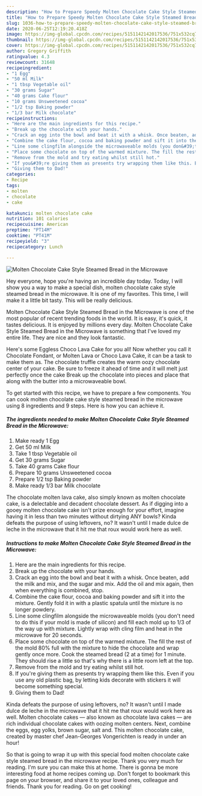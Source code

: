 ```yaml
---
description: "How to Prepare Speedy Molten Chocolate Cake Style Steamed Bread in the Microwave"
title: "How to Prepare Speedy Molten Chocolate Cake Style Steamed Bread in the Microwave"
slug: 1036-how-to-prepare-speedy-molten-chocolate-cake-style-steamed-bread-in-the-microwave
date: 2020-06-25T12:19:20.418Z
image: https://img-global.cpcdn.com/recipes/5151142142017536/751x532cq70/molten-chocolate-cake-style-steamed-bread-in-the-microwave-recipe-main-photo.jpg
thumbnail: https://img-global.cpcdn.com/recipes/5151142142017536/751x532cq70/molten-chocolate-cake-style-steamed-bread-in-the-microwave-recipe-main-photo.jpg
cover: https://img-global.cpcdn.com/recipes/5151142142017536/751x532cq70/molten-chocolate-cake-style-steamed-bread-in-the-microwave-recipe-main-photo.jpg
author: Gregory Griffith
ratingvalue: 4.3
reviewcount: 31648
recipeingredient:
- "1 Egg"
- "50 ml Milk"
- "1 tbsp Vegetable oil"
- "30 grams Sugar"
- "40 grams Cake flour"
- "10 grams Unsweetened cocoa"
- "1/2 tsp Baking powder"
- "1/3 bar Milk chocolate"
recipeinstructions:
- "Here are the main ingredients for this recipe."
- "Break up the chocolate with your hands."
- "Crack an egg into the bowl and beat it with a whisk. Once beaten, add the milk and mix, and the sugar and mix. Add the oil and mix again, then when everything is combined, stop."
- "Combine the cake flour, cocoa and baking powder and sift it into the mixture. Gently fold it in with a plastic spatula until the mixture is no longer powdery."
- "Line some clingfilm alongside the microwaveable molds (you don&#39;t need to do this if your mold is made of silicon) and fill each mold up to 1/3 of the way up with mixture. Lightly wrap with cling film and heat in the microwave for 20 seconds."
- "Place some chocolate on top of the warmed mixture. The fill the rest of the mold 80% full with the mixture to hide the chocolate and wrap gently once more. Cook the steamed bread (2 at a time) for 1 minute. They should rise a little so that&#39;s why there is a little room left at the top."
- "Remove from the mold and try eating whilst still hot."
- "If you&#39;re giving them as presents try wrapping them like this. Even if you use any old plastic bag, by letting kids decorate with stickers it will become something special."
- "Giving them to Dad!"
categories:
- Recipe
tags:
- molten
- chocolate
- cake

katakunci: molten chocolate cake 
nutrition: 101 calories
recipecuisine: American
preptime: "PT14M"
cooktime: "PT41M"
recipeyield: "3"
recipecategory: Lunch

---
```



![Molten Chocolate Cake Style Steamed Bread in the Microwave](https://img-global.cpcdn.com/recipes/5151142142017536/751x532cq70/molten-chocolate-cake-style-steamed-bread-in-the-microwave-recipe-main-photo.jpg)

Hey everyone, hope you're having an incredible day today. Today, I will show you a way to make a special dish, molten chocolate cake style steamed bread in the microwave. It is one of my favorites. This time, I will make it a little bit tasty. This will be really delicious.

Molten Chocolate Cake Style Steamed Bread in the Microwave is one of the most popular of recent trending foods in the world. It is easy, it's quick, it tastes delicious. It is enjoyed by millions every day. Molten Chocolate Cake Style Steamed Bread in the Microwave is something that I've loved my entire life. They are nice and they look fantastic.

Here&#39;s some Eggless Choco Lava Cake for you all! Now whether you call it Chocolate Fondant, or Molten Lava or Choco Lava Cake, it can be a task to make them as. The chocolate truffle creates the warm oozy chocolate center of your cake. Be sure to freeze it ahead of time and it will melt just perfectly once the cake Break up the chocolate into pieces and place that along with the butter into a microwaveable bowl.


To get started with this recipe, we have to prepare a few components. You can cook molten chocolate cake style steamed bread in the microwave using 8 ingredients and 9 steps. Here is how you can achieve it.

<!--inarticleads1-->

##### The ingredients needed to make Molten Chocolate Cake Style Steamed Bread in the Microwave:

1. Make ready 1 Egg
1. Get 50 ml Milk
1. Take 1 tbsp Vegetable oil
1. Get 30 grams Sugar
1. Take 40 grams Cake flour
1. Prepare 10 grams Unsweetened cocoa
1. Prepare 1/2 tsp Baking powder
1. Make ready 1/3 bar Milk chocolate


The chocolate molten lava cake, also simply known as molten chocolate cake, is a delectable and decadent chocolate dessert. As if digging into a gooey molten chocolate cake isn&#39;t prize enough for your effort, imagine having it in less than two minutes without dirtying ANY bowls? Kinda defeats the purpose of using leftovers, no? It wasn&#39;t until I made dulce de leche in the microwave that it hit me that roux would work here as well. 

<!--inarticleads2-->

##### Instructions to make Molten Chocolate Cake Style Steamed Bread in the Microwave:

1. Here are the main ingredients for this recipe.
1. Break up the chocolate with your hands.
1. Crack an egg into the bowl and beat it with a whisk. Once beaten, add the milk and mix, and the sugar and mix. Add the oil and mix again, then when everything is combined, stop.
1. Combine the cake flour, cocoa and baking powder and sift it into the mixture. Gently fold it in with a plastic spatula until the mixture is no longer powdery.
1. Line some clingfilm alongside the microwaveable molds (you don&#39;t need to do this if your mold is made of silicon) and fill each mold up to 1/3 of the way up with mixture. Lightly wrap with cling film and heat in the microwave for 20 seconds.
1. Place some chocolate on top of the warmed mixture. The fill the rest of the mold 80% full with the mixture to hide the chocolate and wrap gently once more. Cook the steamed bread (2 at a time) for 1 minute. They should rise a little so that&#39;s why there is a little room left at the top.
1. Remove from the mold and try eating whilst still hot.
1. If you&#39;re giving them as presents try wrapping them like this. Even if you use any old plastic bag, by letting kids decorate with stickers it will become something special.
1. Giving them to Dad!


Kinda defeats the purpose of using leftovers, no? It wasn&#39;t until I made dulce de leche in the microwave that it hit me that roux would work here as well. Molten chocolate cakes — also known as chocolate lava cakes — are rich individual chocolate cakes with oozing molten centers. Next, combine the eggs, egg yolks, brown sugar, salt and. This molten chocolate cake, created by master chef Jean-Georges Vongerichten is ready in under an hour! 

So that is going to wrap it up with this special food molten chocolate cake style steamed bread in the microwave recipe. Thank you very much for reading. I'm sure you can make this at home. There is gonna be more interesting food at home recipes coming up. Don't forget to bookmark this page on your browser, and share it to your loved ones, colleague and friends. Thank you for reading. Go on get cooking!
